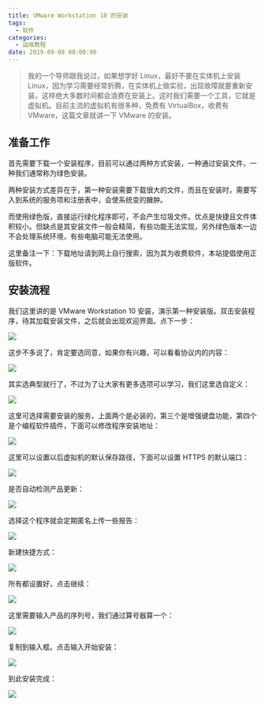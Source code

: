 ```yaml
---
title: VMware Workstation 10 的安装
tags:
  - 软件
categories:
  - 运维教程
date: 2019-09-08 00:00:00
---
```


> 我的一个导师跟我说过，如果想学好 Linux，最好不要在实体机上安装 Linux，因为学习需要经常折腾，在实体机上做实验，出现故障就要重新安装，这样绝大多数时间都会浪费在安装上。这时我们需要一个工具，它就是虚拟机。目前主流的虚拟机有很多种，免费有 VirtualBox，收费有 VMware，这篇文章就讲一下 VMware 的安装。

<!-- more -->

## 准备工作

首先需要下载一个安装程序，目前可以通过两种方式安装，一种通过安装文件，一种我们通常称为绿色安装。

两种安装方式差异在于，第一种安装需要下载很大的文件，而且在安装时，需要写入到系统的服务项和注册表中，会使系统变的臃肿。

而使用绿色版，直接运行绿化程序即可，不会产生垃圾文件。优点是快捷且文件体积较小。但缺点是其安装文件一般会精简，有些功能无法实现，另外绿色版本一边不会处理系统环境，有些电脑可能无法使用。

这里备注一下：下载地址请到网上自行搜索，因为其为收费软件，本站提倡使用正版软件。

## 安装流程

我们这里讲的是 VMware Workstation 10 安装，演示第一种安装版。双击安装程序，待其加载安装文件，之后就会出现欢迎界面。点下一步：

![](https://cdn.dusays.com/2019/09/61-1.jpg)

这步不多说了，肯定要选同意，如果你有兴趣，可以看看协议内的内容：

![](https://cdn.dusays.com/2019/09/61-2.jpg)

其实选典型就行了，不过为了让大家有更多选项可以学习，我们这里选自定义：

![](https://cdn.dusays.com/2019/09/61-3.jpg)

这里可选择需要安装的服务，上面两个是必装的，第三个是增强键盘功能，第四个是个编程软件插件，下面可以修改程序安装地址：

![](https://cdn.dusays.com/2019/09/61-4.jpg)

这里可以设置以后虚拟机的默认保存路径，下面可以设置 HTTPS 的默认端口：

![](https://cdn.dusays.com/2019/09/61-5.jpg)

是否自动检测产品更新：

![](https://cdn.dusays.com/2019/09/61-6.jpg)

选择这个程序就会定期匿名上传一些报告：

![](https://cdn.dusays.com/2019/09/61-7.jpg)

新建快捷方式：

![](https://cdn.dusays.com/2019/09/61-8.jpg)

所有都设置好，点击继续：

![](https://cdn.dusays.com/2019/09/61-9.jpg)

这里需要输入产品的序列号，我们通过算号器算一个：

![](https://cdn.dusays.com/2019/09/61-10.jpg)

复制到输入框。点击输入开始安装：

![](https://cdn.dusays.com/2019/09/61-11.jpg)

到此安装完成：

![](https://cdn.dusays.com/2019/09/61-12.jpg)